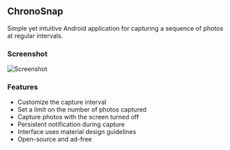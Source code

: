 ## ChronoSnap

Simple yet intuitive Android application for capturing a sequence of photos at regular intervals.

### Screenshot

![Screenshot](http://i.stack.imgur.com/vm3td.png)

### Features

- Customize the capture interval
- Set a limit on the number of photos captured
- Capture photos with the screen turned off
- Persistent notification during capture
- Interface uses material design guidelines
- Open-source and ad-free
